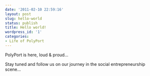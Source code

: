 ```yaml
---
date: '2011-02-10 22:59:16'
layout: post
slug: hello-world
status: publish
title: Hello world!
wordpress_id: '1'
categories:
- Life of PolyPort
---
```


PolyPort is here, loud & proud...

Stay tuned and follow us on our journey in the social entrepreneurship scene...
